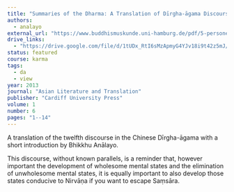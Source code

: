 ```yaml
---
title: "Summaries of the Dharma: A Translation of Dīrgha-āgama Discourse No. 12"
authors:
  - analayo
external_url: "https://www.buddhismuskunde.uni-hamburg.de/pdf/5-personen/analayo/summaries.pdf"
drive_links:
  - "https://drive.google.com/file/d/1tUDx_RtI6sMzApmyG4YJv18i9t42z5mJ/view?usp=drive_link"
status: featured
course: karma
tags:
  - da
  - view
year: 2013
journal: "Asian Literature and Translation"
publisher: "Cardiff University Press"
volume: 1
number: 6
pages: "1--14"
---
```


A translation of the twelfth discourse in the Chinese Dīrgha-āgama with a short introduction by Bhikkhu Anālayo.

This discourse, without known parallels, is a reminder that, however important the development of wholesome mental states and the elimination of unwholesome mental states, it is equally important to also develop those states conducive to Nirvāṇa if you want to escape Saṃsāra.
